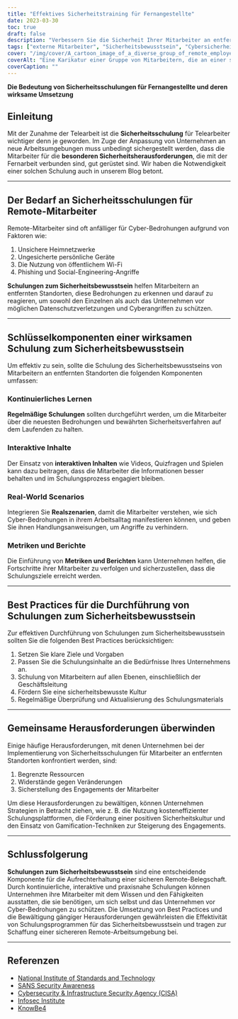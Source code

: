 ```yaml
---
title: "Effektives Sicherheitstraining für Fernangestellte"
date: 2023-03-30
toc: true
draft: false
description: "Verbessern Sie die Sicherheit Ihrer Mitarbeiter an entfernten Standorten durch ein effektives Sicherheitstraining, und erfahren Sie, wie Sie es erfolgreich umsetzen können."
tags: ["externe Mitarbeiter", "Sicherheitsbewusstsein", "Cybersicherheit", "Ausbildung", "Fernarbeitskräfte", "Phishing", "beste Praktiken", "Sicherheitskultur", "Gamification", "NIST", "CISA", "SANS Security Awareness", "Infosec Institut", "KnowBe4", "kontinuierliches Lernen", "reale Szenarien", "interaktives Training", "Cyber-Bedrohungen", "Sicherheitsschulungsplattformen"]
cover: "/img/cover/A_cartoon_image_of_a_diverse_group_of_remote_employees.png"
coverAlt: "Eine Karikatur einer Gruppe von Mitarbeitern, die an einer spannenden Sicherheitsschulung auf ihren Laptops teilnehmen, wobei sie von verschiedenen Symbolen für Cybersicherheit umgeben sind."
coverCaption: ""
---
```


**Die Bedeutung von Sicherheitsschulungen für Fernangestellte und deren wirksame Umsetzung**

## Einleitung

Mit der Zunahme der Telearbeit ist die **Sicherheitsschulung** für Telearbeiter wichtiger denn je geworden. Im Zuge der Anpassung von Unternehmen an neue Arbeitsumgebungen muss unbedingt sichergestellt werden, dass die Mitarbeiter für die **besonderen Sicherheitsherausforderungen**, die mit der Fernarbeit verbunden sind, gut gerüstet sind. Wir haben die Notwendigkeit einer solchen Schulung auch in unserem Blog betont.

______

## Der Bedarf an Sicherheitsschulungen für Remote-Mitarbeiter

Remote-Mitarbeiter sind oft anfälliger für Cyber-Bedrohungen aufgrund von Faktoren wie:

1. Unsichere Heimnetzwerke
2. Ungesicherte persönliche Geräte
3. Die Nutzung von öffentlichem Wi-Fi
4. Phishing und Social-Engineering-Angriffe

**Schulungen zum Sicherheitsbewusstsein** helfen Mitarbeitern an entfernten Standorten, diese Bedrohungen zu erkennen und darauf zu reagieren, um sowohl den Einzelnen als auch das Unternehmen vor möglichen Datenschutzverletzungen und Cyberangriffen zu schützen.

______

## Schlüsselkomponenten einer wirksamen Schulung zum Sicherheitsbewusstsein

Um effektiv zu sein, sollte die Schulung des Sicherheitsbewusstseins von Mitarbeitern an entfernten Standorten die folgenden Komponenten umfassen:

### Kontinuierliches Lernen

**Regelmäßige Schulungen** sollten durchgeführt werden, um die Mitarbeiter über die neuesten Bedrohungen und bewährten Sicherheitsverfahren auf dem Laufenden zu halten.

### Interaktive Inhalte

Der Einsatz von **interaktiven Inhalten** wie Videos, Quizfragen und Spielen kann dazu beitragen, dass die Mitarbeiter die Informationen besser behalten und im Schulungsprozess engagiert bleiben.

### Real-World Scenarios

Integrieren Sie **Realszenarien**, damit die Mitarbeiter verstehen, wie sich Cyber-Bedrohungen in ihrem Arbeitsalltag manifestieren können, und geben Sie ihnen Handlungsanweisungen, um Angriffe zu verhindern.

### Metriken und Berichte

Die Einführung von **Metriken und Berichten** kann Unternehmen helfen, die Fortschritte ihrer Mitarbeiter zu verfolgen und sicherzustellen, dass die Schulungsziele erreicht werden.
______

## Best Practices für die Durchführung von Schulungen zum Sicherheitsbewusstsein

Zur effektiven Durchführung von Schulungen zum Sicherheitsbewusstsein sollten Sie die folgenden Best Practices berücksichtigen:

1. Setzen Sie klare Ziele und Vorgaben
2. Passen Sie die Schulungsinhalte an die Bedürfnisse Ihres Unternehmens an.
3. Schulung von Mitarbeitern auf allen Ebenen, einschließlich der Geschäftsleitung
4. Fördern Sie eine sicherheitsbewusste Kultur
5. Regelmäßige Überprüfung und Aktualisierung des Schulungsmaterials

______

## Gemeinsame Herausforderungen überwinden

Einige häufige Herausforderungen, mit denen Unternehmen bei der Implementierung von Sicherheitsschulungen für Mitarbeiter an entfernten Standorten konfrontiert werden, sind:

1. Begrenzte Ressourcen
2. Widerstände gegen Veränderungen
3. Sicherstellung des Engagements der Mitarbeiter

Um diese Herausforderungen zu bewältigen, können Unternehmen Strategien in Betracht ziehen, wie z. B. die Nutzung kosteneffizienter Schulungsplattformen, die Förderung einer positiven Sicherheitskultur und den Einsatz von Gamification-Techniken zur Steigerung des Engagements.

______

## Schlussfolgerung

**Schulungen zum Sicherheitsbewusstsein** sind eine entscheidende Komponente für die Aufrechterhaltung einer sicheren Remote-Belegschaft. Durch kontinuierliche, interaktive und praxisnahe Schulungen können Unternehmen ihre Mitarbeiter mit dem Wissen und den Fähigkeiten ausstatten, die sie benötigen, um sich selbst und das Unternehmen vor Cyber-Bedrohungen zu schützen. Die Umsetzung von Best Practices und die Bewältigung gängiger Herausforderungen gewährleisten die Effektivität von Schulungsprogrammen für das Sicherheitsbewusstsein und tragen zur Schaffung einer sichereren Remote-Arbeitsumgebung bei.

______

## Referenzen

- [National Institute of Standards and Technology](https://www.nist.gov/)
- [SANS Security Awareness](https://www.sans.org/security-awareness-training)
- [Cybersecurity & Infrastructure Security Agency (CISA)](https://www.cisa.gov/)
- [Infosec Institute](https://www.infosecinstitute.com/)
- [KnowBe4](https://www.knowbe4.com/)

